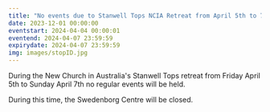 ```yaml
---
title: "No events due to Stanwell Tops NCIA Retreat from April 5th to 7th"
date: 2023-12-01 00:00:00
eventstart: 2024-04-04 00:00:01
eventend: 2024-04-07 23:59:59
expirydate: 2024-04-07 23:59:59
img: images/stopID.jpg
---
```


During the New Church in Australia's Stanwell Tops retreat from Friday April 5th to Sunday April 7th no regular events will be held.

During this time, the Swedenborg Centre will be closed.